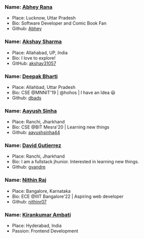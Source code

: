 ### Name: [Abhey Rana](https://abhey.github.io)
- Place: Lucknow, Uttar Pradesh
- Bio: Software Developer and Comic Book Fan
- Github: [Abhey](https://github.com/Abhey)

### Name: [Akshay Sharma](https://github.com/akshay31057)
- Place: Allahabad, UP, India
- Bio: I love to explore!
- GitHub: [akshay31057](https://github.com/akshay31057)

### Name: [Deepak Bharti](https://github.com/dbads)
- Place: Allahbad, Uttar Pradesh
- Bio: CSE @MNNIT'19 | @hohos | I have an Idea :smiley:
- Github: [dbads](https://github.com/dbads)

### Name: [Aayush Sinha](https://github.com/aayushsinha44)
- Place: Ranchi, Jharkhand
- Bio: CSE @BIT Mesra'20 | Learning new things
- Github: [aayushsinha44](https://github.com/aayushsinha44)

### Name: [David Gutierrez](https://github.com/gvandre)
- Place: Ranchi, Jharkhand
- Bio: I am a fullstack jhunior. Interested in learning new things. 
- Github: [gvandre](https://github.com/gvandre)

### Name: [Nithin Raj](https://github.com/nithinr07)
- Place: Bangalore, Karnataka
- Bio: ECE @IIIT Bangalore'22 | Aspiring web developer
- Github: [nithinr07](https://github.com/nithinr07)

### Name: [Kirankumar Ambati](https://github.com/kirankumarambati)
- Place: Hyderabad, India
- Passion: Frontend Development
